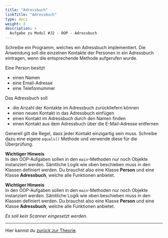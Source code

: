 ```yaml
---
title: "Adressbuch"
linkTitle: "Adressbuch"
type: docs
weight: 3
description: >
  Aufgabe zu Modul #J2 - OOP - Adressbuch
---
```


Schreibe ein Programm, welches ein Adressbuch implementiert.
Die Anwendung soll die einzelnen Kontakte der Personen in ein Adressbuch eintragen,
wenn die entsprechende Methode aufgerufen wurde.

Eine Person besitzt

- einen Namen
- eine Email-Adresse
- eine Telefonnummer

Das Adressbuch soll

- die Anzahl der Kontakte im Adressbuch zurückliefern können
- einen neuen Kontakt in das Adressbuch einfügen
- einen Kontakt im Adressbuch durch den Namen finden
- einen Kontakt aus dem Adressbuch über die E-Mail-Adresse entfernen

Generell gilt die Regel, dass jeder Kontakt einzigartig sein muss.
Schreibe dazu eine eigene `equals()` Methode und verwende diese für die Überprüfung.

**Wichtiger Hinweis** \
In den OOP-Aufgaben sollen in den `main`-Methoden nur noch Objekte instanziert werden. 
Sämtliche Logik wie oben beschieben muss in den Klassen definiert werden. Du brauchst also eine Klasse **Person** und eine Klasse **Adressbuch**, welche alle Funktionen anbietet.

**Wichtiger Hinweis** \
In den OOP-Aufgaben sollen in den `main`-Methoden nur noch Objekte instanziert werden. 
Sämtliche Logik wie oben beschieben muss in den Klassen definiert werden. Du brauchst also eine Klasse **Person** und eine Klasse **Adressbuch**, welche alle Funktionen anbietet.

*Es soll kein Scanner eingesetzt werden.*

---

Hier kannst du [zurück zur Theorie](../../../../docs/java/j2-oop).
